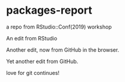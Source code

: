 # packages-report
a repo from RStudio::Conf(2019) workshop

An edit from RStudio

Another edit, now from GitHub in the browser.

Yet another edit from GitHub.

love for git continues!
